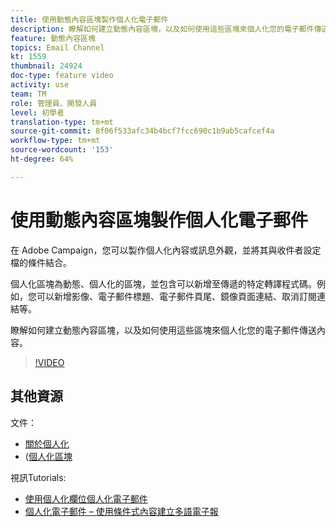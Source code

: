 ```yaml
---
title: 使用動態內容區塊製作個人化電子郵件
description: 瞭解如何建立動態內容區塊，以及如何使用這些區塊來個人化您的電子郵件傳送內容。
feature: 動態內容區塊
topics: Email Channel
kt: 1559
thumbnail: 24924
doc-type: feature video
activity: use
team: TM
role: 管理員、開發人員
level: 初學者
translation-type: tm+mt
source-git-commit: 8f06f533afc34b4bcf7fcc690c1b9ab5cafcef4a
workflow-type: tm+mt
source-wordcount: '153'
ht-degree: 64%

---
```



# 使用動態內容區塊製作個人化電子郵件

在 Adobe Campaign，您可以製作個人化內容或訊息外觀，並將其與收件者設定檔的條件結合。

個人化區塊為動態、個人化的區塊，並包含可以新增至傳遞的特定轉譯程式碼。例如，您可以新增影像、電子郵件標題、電子郵件頁尾、鏡像頁面連結、取消訂閱連結等。

瞭解如何建立動態內容區塊，以及如何使用這些區塊來個人化您的電子郵件傳送內容。

>[!VIDEO](https://video.tv.adobe.com/v/24924?quality=12)

## 其他資源

文件：

* [關於個人化](https://docs.adobe.com/content/help/zh-Hant/campaign-classic/using/sending-messages/personalizing-deliveries/about-personalization.html)
* ([個人化區塊](https://docs.adobe.com/content/help/en/campaign-classic/using/sending-messages/personalizing-deliveries/personalization-blocks.html)

視訊Tutorials:

* [使用個人化欄位個人化電子郵件](/help/sending-messages/email-channel/personalizing-emails-using-personalization-fields.md)
* [個人化電子郵件 – 使用條件式內容建立多語電子報](/help/sending-messages/email-channel/personalizing-emails-create-a-multi-lingual-newsletter-using-conditional-content.md)

